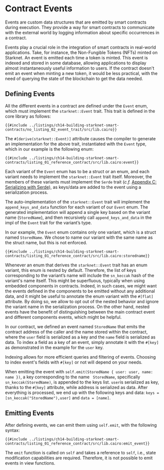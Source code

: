 # Contract Events

Events are custom data structures that are emitted by smart contracts during execution. They provide a way for smart contracts to communicate with the external world by logging information about specific occurrences in a contract.

Events play a crucial role in the integration of smart contracts in real-world applications. Take, for instance, the Non-Fungible Tokens (NFTs) minted on Starknet. An event is emitted each time a token is minted. This event is indexed and stored in some database, allowing applications to display almost instantaneously useful information to users. If the contract doesn't emit an event when minting a new token, it would be less practical, with the need of querying the state of the blockchain to get the data needed. 

## Defining Events

All the different events in a contract are defined under the `Event` enum, which must implement the `starknet::Event` trait. This trait is defined in the core library as follows:

```rust,noplayground
{{#include ../listings/ch14-building-starknet-smart-contracts/no_listing_02_event_trait/src/lib.cairo}}
```

The `#[derive(starknet::Event)]` attribute causes the compiler to generate an implementation for the above trait,
instantiated with the `Event` type, which in our example is the following enum:

```rust,noplayground
{{#include ../listings/ch14-building-starknet-smart-contracts/listing_01_reference_contract/src/lib.cairo:event}}
```

Each variant of the `Event` enum has to be a struct or an enum, and each variant needs to implement the `starknet::Event` trait itself. Moreover, the members of these variants must implement the `Serde` trait (_c.f._ [Appendix C: Serializing with Serde](./appendix-03-derivable-traits.html#serializing-with-serde)), as keys/data are added to the event using a serialization process.

The auto-implementation of the `starknet::Event` trait will implement the `append_keys_and_data` function for each variant of our `Event` enum. The generated implementation will append a single key based on the variant name (`StoredName`), and then recursively call `append_keys_and_data` in the impl of the `Event` trait for the variant’s type.

In our example, the `Event` enum contains only one variant, which is a struct named `StoredName`. We chose to name our variant with the same name as the struct name, but this is not enforced.

```rust,noplayground
{{#include ../listings/ch14-building-starknet-smart-contracts/listing_01_reference_contract/src/lib.cairo:storedname}}
```

Whenever an enum that derives the `starknet::Event` trait has an enum variant, this enum is nested by default. Therefore, the list of keys corresponding to the variant’s name will include the `sn_keccak` hash of the variant's name itself. This might be superfluous, typically when using embedded components in contracts. Indeed, in such cases, we might want the events defined in the components to be emitted without any additional data, and it might be useful to annotate the enum variant with the `#[flat]` attribute. By doing so, we allow to opt out of the nested behavior and ignore the variant name in the serialization process. On the other hand, nested events have the benefit of distinguishing between the main contract event and different components events, which might be helpful.  

In our contract, we defined an event named `StoredName` that emits the contract address of the caller and the name stored within the contract, where the `user` field is serialized as a key and the `name` field is serialized as data.
To index a field as a key of an event, simply annotate it with the `#[key]` as demonstrated in the example for the `user` key.

Indexing allows for more efficient queries and filtering of events. Choosing to index event's fields with `#[key]` or not will depend on your needs. 

When emitting the event with `self.emit(StoredName { user: user, name: name })`, a key corresponding to the name ` StoredName`, specifically `sn_keccak(StoredName)`, is appended to the keys list. `user`is serialized as key, thanks to the `#[key]` attribute, while address is serialized as data. After everything is processed, we end up with the following keys and data: `keys = [sn_keccak("StoredName"),user]` and `data = [name]`.

## Emitting Events

After defining events, we can emit them using `self.emit`, with the following syntax:

```rust,noplayground
{{#include ../listings/ch14-building-starknet-smart-contracts/listing_01_reference_contract/src/lib.cairo:emit_event}}
```

The `emit` function is called on `self` and takes a reference to `self`, i.e., state modification capabilities are required. Therefore, it is not possible to emit events in view functions.
